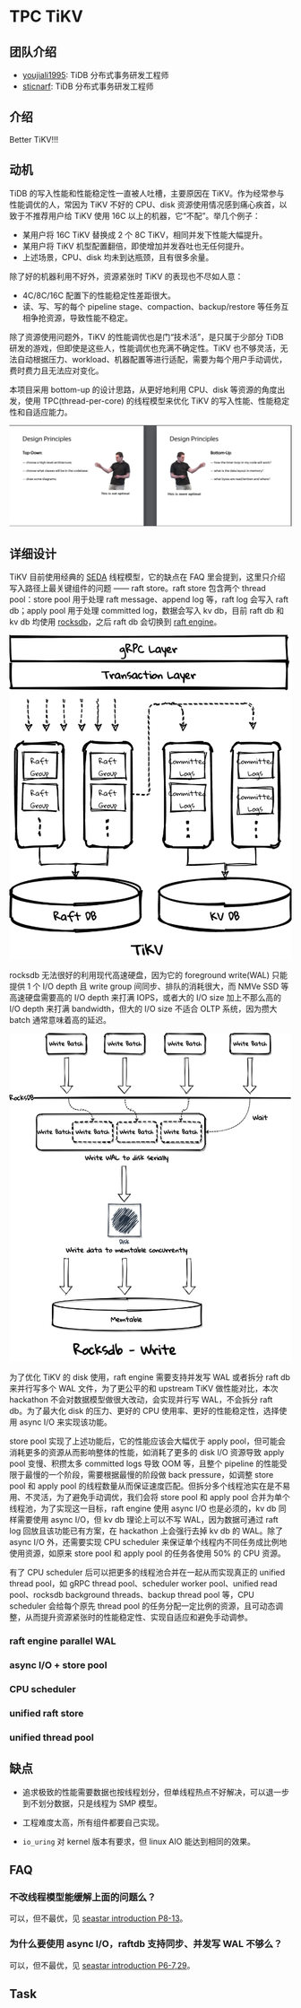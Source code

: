 # TPC TiKV

## 团队介绍

- [youjiali1995](https://github.com/youjiali1995): TiDB 分布式事务研发工程师
- [sticnarf](https://github.com/sticnarf): TiDB 分布式事务研发工程师 

## 介绍

Better TiKV!!!

##  动机

TiDB 的写入性能和性能稳定性一直被人吐槽，主要原因在 TiKV。作为经常参与性能调优的人，常因为 TiKV 不好的 CPU、disk 资源使用情况感到痛心疾首，以致于不推荐用户给 TiKV 使用 16C 以上的机器，它“不配”。举几个例子：

- 某用户将 16C TiKV 替换成 2 个 8C TiKV，相同并发下性能大幅提升。
- 某用户将 TiKV 机型配置翻倍，即使增加并发吞吐也无任何提升。
- 上述场景，CPU、disk 均未到达瓶颈，且有很多余量。

除了好的机器利用不好外，资源紧张时 TiKV 的表现也不尽如人意：

- 4C/8C/16C 配置下的性能稳定性差距很大。
- 读、写、写的每个 pipeline stage、compaction、backup/restore 等任务互相争抢资源，导致性能不稳定。

除了资源使用问题外，TiKV 的性能调优也是门“技术活”，是只属于少部分 TiDB 研发的游戏，但即使是这些人，性能调优也充满不确定性。TiKV 也不够灵活，无法自动根据压力、workload、机器配置等进行适配，需要为每个用户手动调优，费时费力且无法应对变化。

本项目采用 bottom-up 的设计思路，从更好地利用 CPU、disk 等资源的角度出发，使用 TPC(thread-per-core) 的线程模型来优化 TiKV 的写入性能、性能稳定性和自适应能力。

![bottom-up-design](./media/bottom-up-design.png)

## 详细设计

TiKV 目前使用经典的 [SEDA](https://en.wikipedia.org/wiki/Staged_event-driven_architecture) 线程模型，它的缺点在 FAQ 里会提到，这里只介绍写入路径上最关键组件的问题 —— raft store。raft store 包含两个 thread pool：store pool 用于处理 raft message、append log 等，raft log 会写入 raft db；apply pool 用于处理 committed log，数据会写入 kv db，目前 raft db 和 kv db 均使用 [rocksdb](https://github.com/tikv/rocksdb)，之后 raft db 会切换到 [raft engine](https://github.com/tikv/raft-engine)。

![tikv](./media/tikv.png)

rocksdb 无法很好的利用现代高速硬盘，因为它的 foreground write(WAL) 只能提供 1 个 I/O depth 且 write group 间同步、排队的消耗很大，而 NMVe SSD 等高速硬盘需要高的 I/O depth 来打满 IOPS，或者大的 I/O size 加上不那么高的 I/O depth 来打满 bandwidth，但大的 I/O size 不适合 OLTP 系统，因为攒大 batch 通常意味着高的延迟。

![rocksdb](./media/rocksdb.png)

为了优化 TiKV 的 disk 使用，raft engine 需要支持并发写 WAL 或者拆分 raft db 来并行写多个 WAL 文件，为了更公平的和 upstream TiKV 做性能对比，本次 hackathon 不会对数据模型做很大改动，会实现并行写 WAL，不会拆分 raft db。为了最大化 disk 的压力、更好的 CPU 使用率、更好的性能稳定性，选择使用 async I/O 来实现该功能。

store pool 实现了上述功能后，它的性能应该会大幅优于 apply pool，但可能会消耗更多的资源从而影响整体的性能，如消耗了更多的 disk I/O 资源导致 apply pool 变慢、积攒太多 committed logs 导致 OOM 等，且整个 pipeline 的性能受限于最慢的一个阶段，需要根据最慢的阶段做 back pressure，如调整 store pool 和 apply pool 的线程数量从而保证速度匹配。但拆分多个线程池实在是不易用、不灵活，为了避免手动调优，我们会将 store pool 和 apply pool 合并为单个线程池，为了实现这一目标，raft engine 使用 async I/O 也是必须的，kv db 同样需要使用 async I/O，但 kv db 理论上可以不写 WAL，因为数据可通过 raft log 回放且该功能已有方案，在 hackathon 上会强行去掉 kv db 的 WAL。除了 async I/O 外，还需要实现 CPU scheduler 来保证单个线程内不同任务成比例地使用资源，如原来 store pool 和 apply pool 的任务各使用 50% 的 CPU 资源。

有了 CPU scheduler 后可以把更多的线程池合并在一起从而实现真正的 unified thread pool，如 gRPC thread pool、scheduler worker pool、unified read pool、rocksdb background threads、backup thread pool 等，CPU scheduler 会给每个原先 thread pool 的任务分配一定比例的资源，且可动态调整，从而提升资源紧张时的性能稳定性、实现自适应和避免手动调参。

### raft engine parallel WAL

### async I/O + store pool

### CPU scheduler

### unified raft store

### unified thread pool

## 缺点

- 追求极致的性能需要数据也按线程划分，但单线程热点不好解决，可以退一步到不划分数据，只是线程为 SMP 模型。 

- 工程难度太高，所有组件都要自己实现。
- `io_uring` 对 kernel 版本有要求，但 linux AIO 能达到相同的效果。

## FAQ

### 不改线程模型能缓解上面的问题么？

可以，但不最优，见 [seastar introduction P8-13](https://docs.google.com/presentation/d/1akbSXhToFicZe_h8hKLfXKerZzUfLpYEWawg96_FI7M/edit?n=seastar#slide=id.g106bde28062_0_55)。

### 为什么要使用 async I/O，raftdb 支持同步、并发写 WAL 不够么？

可以，但不最优，见 [seastar introduction P6-7,29](https://docs.google.com/presentation/d/1akbSXhToFicZe_h8hKLfXKerZzUfLpYEWawg96_FI7M/edit?n=seastar#slide=id.g106bde28062_0_43)。

## Task

